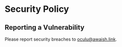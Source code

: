 # Security Policy

## Reporting a Vulnerability

Please report security breaches to oculu@awaish.link.
